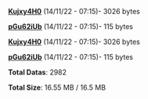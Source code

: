 [**Kujxy4H0**](/data/Kujxy4H0.txt) (14/11/22 - 07:15)- 3026 bytes

[**pGu62iUb**](/data/pGu62iUb.txt) (14/11/22 - 07:15)- 115 bytes

[**Kujxy4H0**](/data/Kujxy4H0.txt) (14/11/22 - 07:15)- 3026 bytes

[**pGu62iUb**](/data/pGu62iUb.txt) (14/11/22 - 07:15)- 115 bytes

**Total Datas**: 2982

**Total Size**: 16.55 MB / 16.5 MB